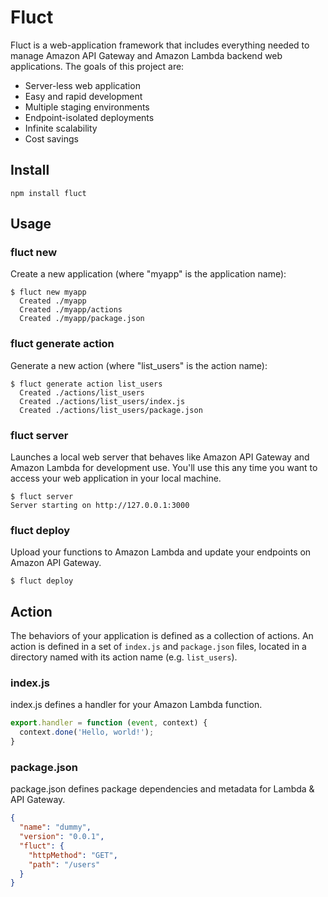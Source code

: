 # Fluct
Fluct is a web-application framework that includes everything needed to manage
Amazon API Gateway and Amazon Lambda backend web applications.
The goals of this project are:

- Server-less web application
- Easy and rapid development
- Multiple staging environments
- Endpoint-isolated deployments
- Infinite scalability
- Cost savings

## Install
```
npm install fluct
```

## Usage
### fluct new
Create a new application (where "myapp" is the application name):

```
$ fluct new myapp
  Created ./myapp
  Created ./myapp/actions
  Created ./myapp/package.json
```

### fluct generate action
Generate a new action (where "list_users" is the action name):

```
$ fluct generate action list_users
  Created ./actions/list_users
  Created ./actions/list_users/index.js
  Created ./actions/list_users/package.json
```

### fluct server
Launches a local web server that behaves like Amazon API Gateway and Amazon Lambda for development use.
You'll use this any time you want to access your web application in your local machine.

```
$ fluct server
Server starting on http://127.0.0.1:3000
```

### fluct deploy
Upload your functions to Amazon Lambda and update your endpoints on Amazon API Gateway.

```
$ fluct deploy
```

## Action
The behaviors of your application is defined as a collection of actions.
An action is defined in a set of `index.js` and `package.json` files,
located in a directory named with its action name (e.g. `list_users`).

### index.js
index.js defines a handler for your Amazon Lambda function.

```js
export.handler = function (event, context) {
  context.done('Hello, world!');
}
```

### package.json
package.json defines package dependencies and metadata for Lambda & API Gateway.

```json
{
  "name": "dummy",
  "version": "0.0.1",
  "fluct": {
    "httpMethod": "GET",
    "path": "/users"
  }
}
```
